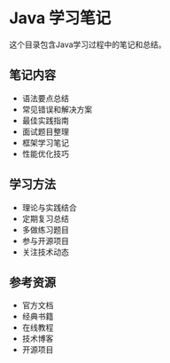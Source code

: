# Java 学习笔记

这个目录包含Java学习过程中的笔记和总结。

## 笔记内容

- 语法要点总结
- 常见错误和解决方案
- 最佳实践指南
- 面试题目整理
- 框架学习笔记
- 性能优化技巧

## 学习方法

- 理论与实践结合
- 定期复习总结
- 多做练习题目
- 参与开源项目
- 关注技术动态

## 参考资源

- 官方文档
- 经典书籍
- 在线教程
- 技术博客
- 开源项目